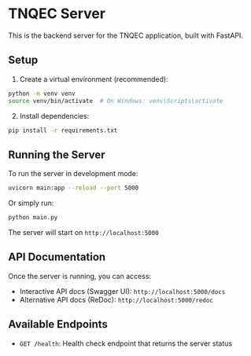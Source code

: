 # TNQEC Server

This is the backend server for the TNQEC application, built with FastAPI.

## Setup

1. Create a virtual environment (recommended):
```bash
python -m venv venv
source venv/bin/activate  # On Windows: venv\Scripts\activate
```

2. Install dependencies:
```bash
pip install -r requirements.txt
```

## Running the Server

To run the server in development mode:
```bash
uvicorn main:app --reload --port 5000
```

Or simply run:
```bash
python main.py
```

The server will start on `http://localhost:5000`

## API Documentation

Once the server is running, you can access:
- Interactive API docs (Swagger UI): `http://localhost:5000/docs`
- Alternative API docs (ReDoc): `http://localhost:5000/redoc`

## Available Endpoints

- `GET /health`: Health check endpoint that returns the server status 